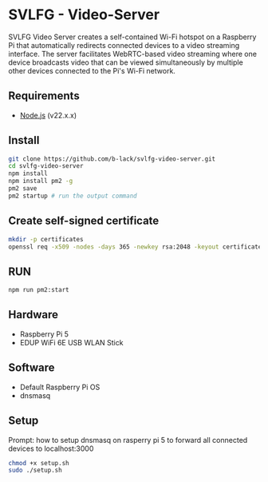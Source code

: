 # SVLFG - Video-Server
SVLFG Video Server creates a self-contained Wi-Fi hotspot on a Raspberry Pi that automatically redirects connected devices to a video streaming interface. The server facilitates WebRTC-based video streaming where one device broadcasts video that can be viewed simultaneously by multiple other devices connected to the Pi's Wi-Fi network.

## Requirements
- [Node.js](https://nodejs.org/en/download/) (v22.x.x)

## Install

```bash
git clone https://github.com/b-lack/svlfg-video-server.git
cd svlfg-video-server
npm install
npm install pm2 -g
pm2 save
pm2 startup # run the output command
```

## Create self-signed certificate

```bash
mkdir -p certificates
openssl req -x509 -nodes -days 365 -newkey rsa:2048 -keyout certificates/key.pem -out certificates/cert.pem
```

## RUN

```bash
npm run pm2:start
```

## Hardware
- Raspberry Pi 5
- EDUP WiFi 6E USB WLAN Stick

## Software
- Default Raspberry Pi OS
- dnsmasq

## Setup

Prompt: how to setup dnsmasq on rasperry pi 5 to forward all connected devices to localhost:3000

```bash
chmod +x setup.sh
sudo ./setup.sh
```
